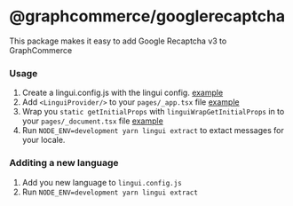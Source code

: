 # @graphcommerce/googlerecaptcha

This package makes it easy to add Google Recaptcha v3 to GraphCommerce

### Usage

1. Create a lingui.config.js with the lingui config.
   [example](../../examples/magento-graphcms/lingui.config.js)
2. Add `<LinguiProvider/>` to your `pages/_app.tsx` file
   [example](../../examples/magento-graphcms/pages/_app.tsx)
3. Wrap you `static getInitialProps` with `linguiWrapGetInitialProps` in to your
   `pages/_document.tsx` file
   [example](../../examples/magento-graphcms/pages/_document.tsx)
4. Run `NODE_ENV=development yarn lingui extract` to extact messages for your
   locale.

### Additing a new language

1. Add you new language to `lingui.config.js`
2. Run `NODE_ENV=development yarn lingui extract`
